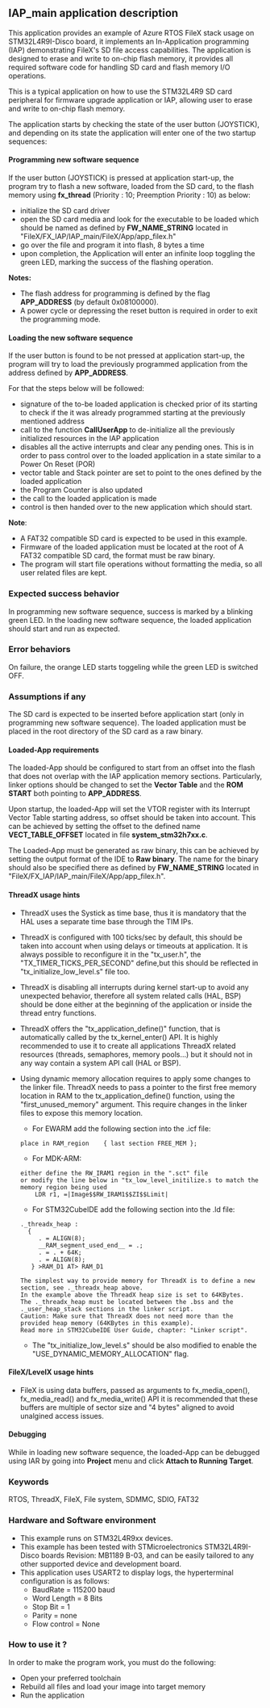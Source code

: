 
## <b>IAP_main application description</b>

This application provides an example of Azure RTOS FileX stack usage on STM32L4R9I-Disco board, it implements an In-Application programming (IAP) demonstrating FileX's SD file access capabilities. 
The application is designed to erase and write to on-chip flash memory, it provides all required software code for handling SD card and flash memory I/O operations.

This is a typical application on how to use the STM32L4R9 SD card peripheral for firmware upgrade application or IAP, allowing user to erase and write to on-chip flash memory.

The application starts by checking the state of the user button (JOYSTICK), and depending on its state the application will enter one of the two startup sequences:


#### <b>Programming new software sequence</b>

If the user button (JOYSTICK) is pressed at application start-up, the program try to flash a new software, loaded from the SD card, to the flash memory using **fx_thread** (Priority : 10; Preemption Priority : 10) as below:

  - initialize the SD card driver
  - open the SD card media and look for the executable to be loaded which should be named as defined by **FW_NAME_STRING** located in "FileX/FX_IAP/IAP_main/FileX/App/app_filex.h" 
  - go over the file and program it into flash, 8 bytes a time
  - upon completion, the Application will enter an infinite loop toggling the green LED, marking the success of the flashing operation.

<b> Notes:</b>

  - The flash address for programming is defined by the flag **APP_ADDRESS** (by default 0x08100000).
  - A power cycle or depressing the reset button is required in order to exit the programming mode.


#### <b>Loading the new software sequence</b>

If the user button is found to be not pressed at application start-up, the program will try to load the previously programmed application from the address defined by **APP_ADDRESS**.

For that the steps below will be followed:

  - signature of the to-be loaded application is checked prior of its starting to check if the it was already programmed starting at the previously mentioned address
  - call to the function **CallUserApp** to de-initialize all the previously initialized resources in the IAP application
  - disables all the active interrupts and clear any pending ones. This is in order to pass control over to the loaded application in a state similar to a Power On Reset (POR)
  - vector table and Stack pointer are set to point to the ones defined by the loaded application
  - the Program Counter is also updated
  - the call to the loaded application is made
  - control is then handed over to the new application which should start.

<b>Note</b>:

  - A FAT32 compatible SD card is expected to be used in this example.
  - Firmware of the loaded application must be located at the root of A FAT32 compatible SD card, the format must be raw binary.
  - The program will start file operations without formatting the media, so all user related files are kept.


### <b>Expected success behavior</b>

In programming new software sequence, success is marked by a blinking green LED.
In the loading new software sequence, the loaded application should start and run as expected.


### <b>Error behaviors</b>

On failure, the orange LED starts toggeling while the green LED is switched OFF.


### <b>Assumptions if any</b>

The SD card is expected to be inserted before application start (only in programming new software sequence).
The loaded application must be placed in the root directory of the SD card as a raw binary.


#### <b>Loaded-App requirements</b>

The loaded-App should be configured to start from an offset into the flash that does not overlap with the IAP application memory sections.
Particularly, linker options should be changed to set the **Vector Table** and the **ROM START** both pointing to **APP_ADDRESS**.

Upon startup, the loaded-App will set the VTOR register with its Interrupt Vector Table starting address, so offset should be taken into account. 
This can be achieved by setting the offset to the defined name **VECT_TABLE_OFFSET** located in file **system_stm32h7xx.c**.

The Loaded-App must be generated as raw binary, this can be achieved by setting the output format of the IDE to **Raw binary**.
The name for the binary should also be specified there as defined by **FW_NAME_STRING** located in "FileX/FX_IAP/IAP_main/FileX/App/app_filex.h".

  
#### <b>ThreadX usage hints</b>

 - ThreadX uses the Systick as time base, thus it is mandatory that the HAL uses a separate time base through the TIM IPs.
 - ThreadX is configured with 100 ticks/sec by default, this should be taken into account when using delays or timeouts at application. It is always possible to reconfigure it in the "tx_user.h", the "TX_TIMER_TICKS_PER_SECOND" define,but this should be reflected in "tx_initialize_low_level.s" file too.
 - ThreadX is disabling all interrupts during kernel start-up to avoid any unexpected behavior, therefore all system related calls (HAL, BSP) should be done either at the beginning of the application or inside the thread entry functions.
 - ThreadX offers the "tx_application_define()" function, that is automatically called by the tx_kernel_enter() API.
   It is highly recommended to use it to create all applications ThreadX related resources (threads, semaphores, memory pools...)  but it should not in any way contain a system API call (HAL or BSP).
 - Using dynamic memory allocation requires to apply some changes to the linker file.
   ThreadX needs to pass a pointer to the first free memory location in RAM to the tx_application_define() function,
   using the "first_unused_memory" argument.
   This require changes in the linker files to expose this memory location.
    + For EWARM add the following section into the .icf file:
     ```
	 place in RAM_region    { last section FREE_MEM };
	 ```
    + For MDK-ARM:
	```
    either define the RW_IRAM1 region in the ".sct" file
    or modify the line below in "tx_low_level_initilize.s to match the memory region being used
        LDR r1, =|Image$$RW_IRAM1$$ZI$$Limit|
	```
    + For STM32CubeIDE add the following section into the .ld file:
	``` 
    ._threadx_heap :
      {
         . = ALIGN(8);
         __RAM_segment_used_end__ = .;
         . = . + 64K;
         . = ALIGN(8);
       } >RAM_D1 AT> RAM_D1
	``` 
	
       The simplest way to provide memory for ThreadX is to define a new section, see ._threadx_heap above.
       In the example above the ThreadX heap size is set to 64KBytes.
       The ._threadx_heap must be located between the .bss and the ._user_heap_stack sections in the linker script.	 
       Caution: Make sure that ThreadX does not need more than the provided heap memory (64KBytes in this example).	 
       Read more in STM32CubeIDE User Guide, chapter: "Linker script".
	  
    + The "tx_initialize_low_level.s" should be also modified to enable the "USE_DYNAMIC_MEMORY_ALLOCATION" flag.
               
               
#### <b>FileX/LevelX usage hints</b>

- FileX is using data buffers, passed as arguments to fx_media_open(), fx_media_read() and fx_media_write() API it is recommended that these buffers are multiple of sector size and "4 bytes" aligned to avoid unalgined access issues.

#### <b>Debugging</b>

While in loading new software sequence, the loaded-App can be debugged using IAR by going into **Project** menu and click **Attach to Running Target**.

### <b>Keywords</b>

RTOS, ThreadX, FileX, File system, SDMMC, SDIO, FAT32


### <b>Hardware and Software environment</b>

  - This example runs on STM32L4R9xx devices.
  - This example has been tested with STMicroelectronics STM32L4R9I-Disco boards Revision: MB1189 B-03, and can be easily tailored to any other supported device and development board.
  - This application uses USART2 to display logs, the hyperterminal configuration is as follows:
      - BaudRate = 115200 baud
      - Word Length = 8 Bits
      - Stop Bit = 1
      - Parity = none
      - Flow control = None

###  <b>How to use it ?</b>

In order to make the program work, you must do the following:

  - Open your preferred toolchain
  - Rebuild all files and load your image into target memory
  - Run the application
